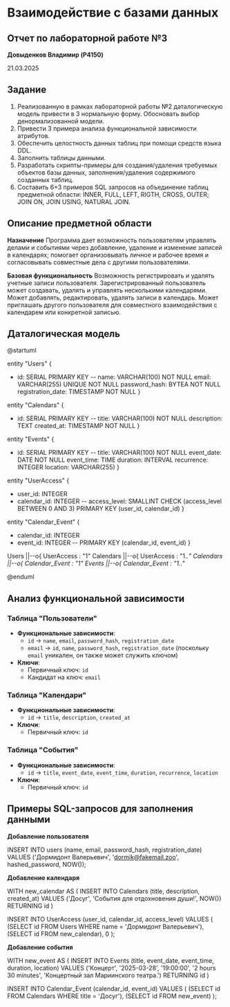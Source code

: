﻿# Взаимодействие с базами данных

## Отчет по лабораторной работе №3

**Довыденков Владимир (P4150)**

21.03.2025

## Задание

1. Реализованную в рамках лабораторной работы №2 даталогическую модель привести в 3 нормальную форму. Обосновать выбор денормализованной модели.
2. Привести 3 примера анализа функциональной зависимости атрибутов.
3. Обеспечить целостность данных таблиц при помощи средств языка DDL.
4. Заполнить таблицы данными.
5. Разработать скрипты-примеры для создания/удаления требуемых объектов базы данных, заполнения/удаления содержимого созданных таблиц.
6. Составить 6+3 примеров SQL запросов на объединение таблиц предметной области: INNER, FULL, LEFT, RIGTH, CROSS, OUTER; JOIN ON, JOIN USING, NATURAL JOIN.

## Описание предметной области

**Назначение**
Программа дает возможность пользователям управлять делами и событиями через добавление, удаление и изменение записей в календарях; помогает организовывать личное и рабочее время и согласовывать совместные дела с другими пользователями.

**Базовая функциональность**
Возможность регистрировать и удалять учетные записи пользователя. Зарегистрированный пользователь может создавать, удалять и управлять несколькими календарями. Может добавлять, редактировать, удалять записи в календарь. Может приглашать другого пользователя для совместного взаимодействия с календарем или конкретной записью.

## Даталогическая модель

@startuml

entity "Users" {
  + id: SERIAL PRIMARY KEY
  --
  name: VARCHAR(100) NOT NULL
  email: VARCHAR(255) UNIQUE NOT NULL
  password_hash: BYTEA NOT NULL
  registration_date: TIMESTAMP NOT NULL
}

entity "Calendars" {
  + id: SERIAL PRIMARY KEY
  --
  title: VARCHAR(100) NOT NULL
  description: TEXT
  created_at: TIMESTAMP NOT NULL
}

entity "Events" {
  + id: SERIAL PRIMARY KEY
  --
  title: VARCHAR(100) NOT NULL
  event_date: DATE NOT NULL
  event_time: TIME
  duration: INTERVAL
  recurrence: INTEGER
  location: VARCHAR(255)
}

entity "UserAccess" {
  + user_id: INTEGER
  + calendar_id: INTEGER
  --
  access_level: SMALLINT CHECK (access_level BETWEEN 0 AND 3)
  PRIMARY KEY (user_id, calendar_id)
}

entity "Calendar_Event" {
  + calendar_id: INTEGER
  + event_id: INTEGER
  --
  PRIMARY KEY (calendar_id, event_id)
}

Users ||--o{ UserAccess : "1"
Calendars ||--o{ UserAccess : "1..*"
Calendars ||--o{ Calendar_Event : "1"
Events ||--o{ Calendar_Event : "1..*"

@enduml

## Анализ функциональной зависимости

### Таблица "Пользователи"
- **Функциональные зависимости**:
  - `id` → `name`, `email`, `password_hash`, `registration_date`
  - `email` → `id`, `name`, `password_hash`, `registration_date` (поскольку `email` уникален, он также может служить ключом)
- **Ключи**:
  - Первичный ключ: `id`
  - Кандидат на ключ: `email`

### Таблица "Календари"
- **Функциональные зависимости**:
  - `id` → `title`, `description`, `created_at`
- **Ключи**:
  - Первичный ключ: `id`

### Таблица "События"
- **Функциональные зависимости**:
  - `id` → `title`, `event_date`, `event_time`, `duration`, `recurrence`, `location`
- **Ключи**:
  - Первичный ключ: `id`

## Примеры SQL-запросов для заполнения данными

**Добавление пользователя**

INSERT INTO users (name, email, password_hash, registration_date)
    VALUES ('Дормидонт Валерьевич', 'dormik@fakemail.zoo', hashed_password, NOW());

**Добавление календаря**

WITH new_calendar AS (
    INSERT INTO Calendars (title, description, created_at)
    VALUES ('Досуг', 'События для отдохновения души!', NOW())
    RETURNING id
)

INSERT INTO UserAccess (user_id, calendar_id, access_level)
VALUES (
    (SELECT id FROM Users WHERE name = 'Дормидонт Валерьевич'),
    (SELECT id FROM new_calendar),
    0
);

**Добавление события**

WITH new_event AS (
    INSERT INTO Events (title, event_date, event_time, duration, location)
    VALUES ('Концерт', '2025-03-28', '19:00:00', '2 hours 30 minutes', 'Концертный зал Мариинского театра.')
    RETURNING id
)

INSERT INTO Calendar_Event (calendar_id, event_id)
VALUES (
    (SELECT id FROM Calendars WHERE title = 'Досуг'),
    (SELECT id FROM new_event)
);

